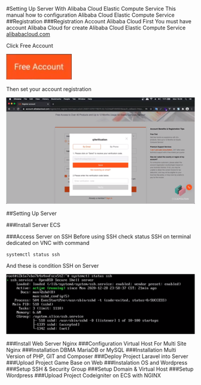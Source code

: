 #Setting Up Server With Alibaba Cloud Elastic Compute Service
This manual how to configuration Alibaba Cloud Elastic Compute Service
##Registration
###Registration Account Alibaba Cloud
First You must have account Alibaba Cloud for create Alibaba Cloud Elastic Compute Service
[alibabacloud.com](alibabacloud.com)

Click Free Account

![Create Account Image](click-free-account.png)

Then set your account registration

![Create Account Image](create-account.png)


##Setting Up Server

###Install Server ECS

###Access Server on SSH
Before using SSH check status SSH on terminal dedicated on VNC with command
```
systemctl status ssh
```
And these is condition SSH on Server

![Create Account Image](check-status-sytemctl.png)

###Install Web Server Nginx
###Configuration Virtual Host For Multi Site Nginx
###Installation DBMA MariaDB or MySQL
###Installation Multi Version of PHP, GIT and Composer
###Deploy Project Laravel into Server
###Upload Project Game Base on Web
###Instalation OS and Wordpress
###Setup SSH & Security Group
###Setup Domain & Virtual Host
###Setup Wordpress
###Upload Project Codeigniter on ECS with NGINX
